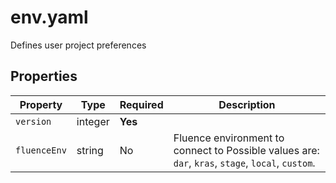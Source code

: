 # env.yaml

Defines user project preferences

## Properties

| Property     | Type    | Required | Description                                                                                       |
|--------------|---------|----------|---------------------------------------------------------------------------------------------------|
| `version`    | integer | **Yes**  |                                                                                                   |
| `fluenceEnv` | string  | No       | Fluence environment to connect to Possible values are: `dar`, `kras`, `stage`, `local`, `custom`. |

